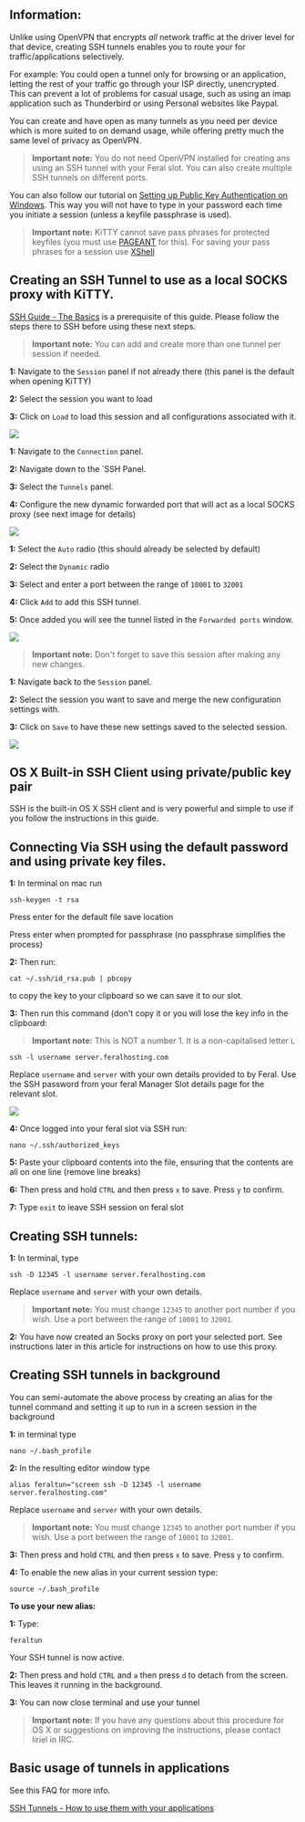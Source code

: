 
Information:
---

Unlike using OpenVPN that encrypts *all* network traffic at the driver level for that device, creating SSH tunnels enables you to route your for traffic/applications selectively. 

For example: You could open a tunnel only for browsing or an application, letting the rest of your traffic go through your ISP directly, unencrypted. This can prevent a lot of problems for casual usage, such as using an imap application such as Thunderbird or using Personal websites like Paypal.

You can create and have open as many tunnels as you need per device which is more suited to on demand usage, while offering pretty much the same level of privacy as OpenVPN.

> **Important note:** You do not need OpenVPN installed for creating ans using an SSH tunnel with your Feral slot. You can also create multiple SSH tunnels on different ports.

You can also follow our tutorial on [Setting up Public Key Authentication on Windows](https://www.feralhosting.com/faq/view?question=13). This way you will not have to type in your password each time you initiate a session (unless a keyfile passphrase is used).

> **Important note:** KiTTY cannot save pass phrases for protected keyfiles (you must use [PAGEANT](https://www.feralhosting.com/faq/view?question=241) for this). For saving your pass phrases for a session use [XShell](https://www.feralhosting.com/faq/view?question=238)

Creating an SSH Tunnel to use as a local SOCKS proxy with KiTTY.
---

[SSH Guide - The Basics](https://www.feralhosting.com/faq/view?question=12) is a prerequisite of this guide. Please follow the steps there to SSH before using these next steps.

> **Important note:** You can add and create more than one tunnel per session if needed.

**1:** Navigate to the `Session` panel if not already there (this panel is the default when opening KiTTY)

**2:** Select the session you want to load

**3:** Click on `Load` to load this session and all configurations associated with it.

![](https://raw.github.com/feralhosting/feralfilehosting/master/Feral%20Wiki/SSH/Kitty%20-%20SSH%20-%20Private%20Keys%20-%20SSH%20tunnels/10.png)

**1:** Navigate to the `Connection` panel.

**2:** Navigate down to the `SSH Panel.

**3:** Select the `Tunnels` panel.

**4:** Configure the new dynamic forwarded port that will act as a local SOCKS proxy (see next image for details)

![](https://raw.github.com/feralhosting/feralfilehosting/master/Feral%20Wiki/SSH/Kitty%20-%20SSH%20-%20Private%20Keys%20-%20SSH%20tunnels/11.png)

**1:** Select the `Auto` radio (this should already be selected by default)

**2:** Select the `Dynamic` radio

**3:** Select and enter a port between the range of `10001` to `32001`

**4:** Click `Add` to add this SSH tunnel.

**5:** Once added you will see the tunnel listed in the `Forwarded ports` window.

![](https://raw.github.com/feralhosting/feralfilehosting/master/Feral%20Wiki/SSH/Kitty%20-%20SSH%20-%20Private%20Keys%20-%20SSH%20tunnels/12.png)

> **Important note:** Don't forget to save this session after making any new changes.

**1:** Navigate back to the `Session` panel.

**2:** Select the session you want to save and merge the new configuration settings with.

**3:** Click on `Save` to have these new settings saved to the selected session.

![](https://raw.github.com/feralhosting/feralfilehosting/master/Feral%20Wiki/SSH/Kitty%20-%20SSH%20-%20Private%20Keys%20-%20SSH%20tunnels/13.png)

OS X Built-in SSH Client using private/public key pair
---

SSH is the built-in OS X SSH client and is very powerful and simple to use if you follow the instructions in this guide.

Connecting Via SSH using the default password and using private key files.
---

**1:** In terminal on mac run

~~~
ssh-keygen -t rsa
~~~

Press enter for the default file save location

Press enter when prompted for passphrase (no passphrase simplifies the process)
   
**2:** Then run:

~~~
cat ~/.ssh/id_rsa.pub | pbcopy
~~~

to copy the key to your clipboard so we can save it to our slot.

**3:** Then run this command (don't copy it or you will lose the key info in the clipboard:

> **Important note:**  This is NOT a number 1. It is a non-capitalised letter `L`

~~~
ssh -l username server.feralhosting.com
~~~

Replace `username` and  `server` with your own details provided to by Feral. Use the SSH password from your feral Manager Slot details page for the relevant slot.

![](https://raw.github.com/feralhosting/feralfilehosting/master/Feral%20Wiki/0%20Generic/slot_detail_ssh.png)

**4:** Once logged into your feral slot via SSH run:

~~~
nano ~/.ssh/authorized_keys
~~~

**5:** Paste your clipboard contents into the file, ensuring that the contents are all on one line (remove line breaks)

**6:** Then press and hold `CTRL` and then press `x` to save. Press `y` to confirm.

**7:** Type `exit` to leave SSH session on feral slot

Creating SSH tunnels:
---

**1:** In terminal, type 

~~~
ssh -D 12345 -l username server.feralhosting.com
~~~

Replace `username` and `server` with your own details.

> **Important note:** You must change `12345` to another port number if you wish. Use a port between the range of `10001` to `32001`.

**2:** You have now created an Socks proxy on port your selected port. See instructions later in this article for instructions on how to use this proxy.

Creating SSH tunnels in background
---

You can semi-automate the above process by creating an alias for the tunnel command and setting it up to run in a screen session in the background

**1:** in terminal type 

~~~
nano ~/.bash_profile
~~~

**2:** In the resulting  editor window type 

~~~
alias feraltun="screen ssh -D 12345 -l username server.feralhosting.com"
~~~

Replace `username` and `server` with your own details.

> **Important note:** You must change `12345` to another port number if you wish. Use a port between the range of `10001` to `32001`.

**3:** Then press and hold `CTRL` and then press `x` to save. Press `y` to confirm.

**4:** To enable the new alias in your current session type:

~~~
source ~/.bash_profile
~~~


**To use your new alias:**

**1:** Type:

~~~
feraltun
~~~

Your SSH tunnel is now active.

**2:** Then press and hold `CTRL` and `a` then press `d` to detach from the screen. This leaves it running in the background.

**3:** You can now close terminal and use your tunnel

> **Important note:**  If you have any questions about this procedure for OS X or suggestions on improving the instructions, please contact liriel in IRC.

Basic usage of tunnels in applications
---

See this FAQ for more info.

[SSH Tunnels - How to use them with your applications](https://www.feralhosting.com/faq/view?question=242)



